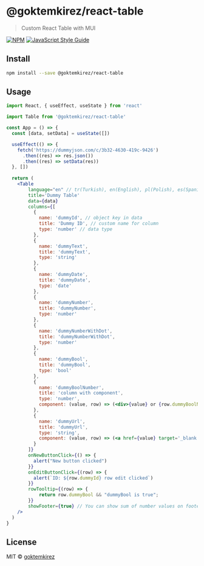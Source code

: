 # @goktemkirez/react-table

> Custom React Table with MUI

[![NPM](https://img.shields.io/npm/v/@goktemkirez/react-table.svg)](https://www.npmjs.com/package/@goktemkirez/react-table) [![JavaScript Style Guide](https://img.shields.io/badge/code_style-standard-brightgreen.svg)](https://standardjs.com)

## Install

```bash
npm install --save @goktemkirez/react-table
```

## Usage

```jsx
import React, { useEffect, useState } from 'react'

import Table from '@goktemkirez/react-table'

const App = () => {
  const [data, setData] = useState([])

  useEffect(() => {
    fetch('https://dummyjson.com/c/3b32-4630-419c-9426')
      .then((res) => res.json())
      .then((res) => setData(res))
  }, [])
  
  return (
    <Table
        language="en" // tr(Turkish), en(English), pl(Polish), es(Spanish) are supported. Default language is tr(Turkish)
        title='Dummy Table'
        data={data}
        columns={[
          {
            name: 'dummyId', // object key in data
            title: 'Dummy ID', // custom name for column
            type: 'number' // data type
          },
          {
            name: 'dummyText',
            title: 'dummyText',
            type: 'string'
          },
          {
            name: 'dummyDate',
            title: 'dummyDate',
            type: 'date'
          },
          {
            name: 'dummyNumber',
            title: 'dummyNumber',
            type: 'number'
          },
          {
            name: 'dummyNumberWithDot',
            title: 'dummyNumberWithDot',
            type: 'number'
          },
          {
            name: 'dummyBool',
            title: 'dummyBool',
            type: 'bool'
          },
          {
            name: 'dummyBoolNumber',
            title: 'column with component',
            type: 'number',
            component: (value, row) => (<div>{value} or {row.dummyBoolNumber}</div>) // you can add custom component to column
          },
          {
            name: 'dummyUrl',
            title: 'dummyUrl',
            type: 'string',
            component: (value, row) => (<a href={value} target='_blank'>{value}</a>)
          }
        ]} 
        onNewButtonClick={() => {
          alert("New button clicked")
        }}
        onEditButtonClick={(row) => {
          alert(`ID: ${row.dummyId} row edit clicked`)
        }}
        rowTooltip={(row) => {
            return row.dummyBool && "dummyBool is true";
        }}
        showFooter={true} // You can show sum of number values on footer
    />
  )
}
```

## License

MIT © [goktemkirez](https://github.com/goktemkirez)
